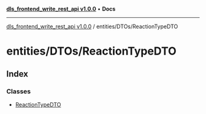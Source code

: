[**dls_frontend_write_rest_api v1.0.0**](../../../README.md) • **Docs**

***

[dls_frontend_write_rest_api v1.0.0](../../../modules.md) / entities/DTOs/ReactionTypeDTO

# entities/DTOs/ReactionTypeDTO

## Index

### Classes

- [ReactionTypeDTO](classes/ReactionTypeDTO.md)
